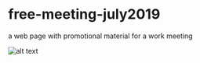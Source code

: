 # free-meeting-july2019
a web page with promotional material for a work meeting

![alt text](https://raw.githubusercontent.com/peter-amerkhanian/free-meeting-july2019/master/static/Screenshot_FREE%202019.png)


